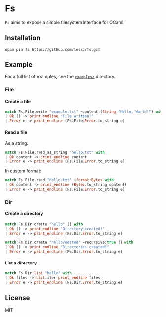 # Fs

`Fs` aims to expose a simple filesystem interface for OCaml.

## Installation

```sh
opam pin fs https://github.com/lessp/fs.git
```

## Example

For a full list of examples, see the [`examples/`](./examples) directory.

### File

#### Create a file

```ocaml
match Fs.File.write "example.txt" ~content:(String "Hello, World!") with
| Ok () -> print_endline "File written!"
| Error e -> print_endline (Fs.File.Error.to_string e)
```

#### Read a file

As a string:

```ocaml
match Fs.File.read_as_string "hello.txt" with
| Ok content -> print_endline content
| Error e -> print_endline (Fs.File.Error.to_string e)
```

In custom format:

```ocaml
match Fs.File.read "hello.txt" ~format:Bytes with
| Ok content -> print_endline (Bytes.to_string content)
| Error e -> print_endline (Fs.File.Error.to_string e)
```

### Dir

#### Create a directory

```ocaml
match Fs.Dir.create "hello" () with
| Ok () -> print_endline "Directory created!"
| Error e -> print_endline (Fs.Dir.Error.to_string e)
```

```ocaml
match Fs.Dir.create "hello/nested" ~recursive:true () with
| Ok () -> print_endline "Directories created!"
| Error e -> print_endline (Fs.Dir.Error.to_string e)
```

#### List a directory

```ocaml
match Fs.Dir.list "hello" with
| Ok files -> List.iter print_endline files
| Error e -> print_endline (Fs.Dir.Error.to_string e)
```

## License

MIT
